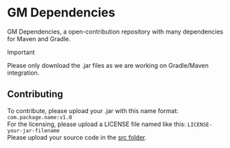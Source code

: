 # GM Dependencies
GM Dependencies, a open-contribution repository with many dependencies for Maven and Gradle.

> [!IMPORTANT]
> Please only download the .jar files as we are working on Gradle/Maven integration.

## Contributing
To contribute, please upload your .jar with this name format: ``com.package.name:v1.0``\
For the licensing, please upload a LICENSE file named like this: ``LICENSE-your-jar-filename``\
Please upload your source code in the [src folder](src/).
